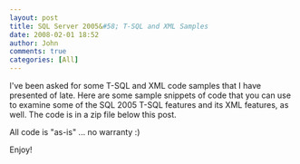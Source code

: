 ```yaml
---
layout: post
title: SQL Server 2005&#58; T-SQL and XML Samples
date: 2008-02-01 18:52
author: John
comments: true
categories: [All]
---
```

<P>I've been asked for some T-SQL and XML code samples that I have presented of late. Here are some sample snippets of code that you can use to examine some of the SQL 2005 T-SQL features and its XML features, as well. The code is in a zip file below this post.</P> <P>All code is "as-is" ... no warranty :)</P> <P>Enjoy!</P>

